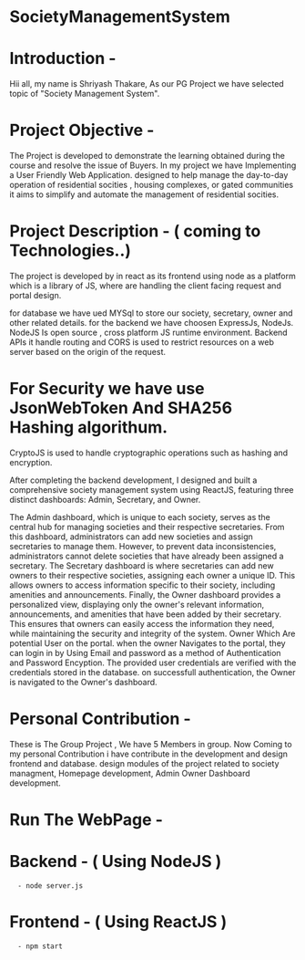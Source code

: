 # SocietyManagementSystem


# Introduction -
Hii all, my name is Shriyash  Thakare, As our PG Project we have selected topic of "Society Management System".


# Project Objective -
The Project is developed to demonstrate the learning obtained during the course and resolve the
issue of Buyers. In my project we have Implementing a User Friendly Web Application. designed to
help manage the day-to-day operation of residential socities , housing complexes, or gated
communities it aims to simplify and automate the management of residential socities.


# Project Description - ( coming to Technologies..)
The project is developed by in react as its frontend using node as a platform which is a library of JS,
where are handling the client facing request and portal design.

for database we have ued MYSql to store our society, secretary, owner and other related details.
for the backend we have choosen ExpressJs, NodeJs. NodeJS Is open source , cross platform JS
runtime environment. Backend APIs it handle routing and CORS is used to restrict resources on a
web server based on the origin of the request. 
# For Security we have use JsonWebToken And SHA256 Hashing algorithum. 
CryptoJS is used to handle cryptographic operations such as hashing
and encryption.

After completing the backend development, I designed and built a comprehensive society
management system using ReactJS, featuring three distinct dashboards: Admin, Secretary, and
Owner.

The Admin dashboard, which is unique to each society, serves as the central hub for managing
societies and their respective secretaries. From this dashboard, administrators can add new societies
and assign secretaries to manage them. However, to prevent data inconsistencies, administrators
cannot delete societies that have already been assigned a secretary.
The Secretary dashboard is where secretaries can add new owners to their respective societies,
assigning each owner a unique ID. This allows owners to access information specific to their
society, including amenities and announcements.
Finally, the Owner dashboard provides a personalized view, displaying only the owner's relevant
information, announcements, and amenities that have been added by their secretary. This ensures
that owners can easily access the information they need, while maintaining the security and
integrity of the system.
Owner Which Are potential User on the portal. when the owner Navigates to the portal, they can
login in by Using Email and password as a method of Authentication and Password Encyption.
The provided user credentials are verified with the credentials stored in the database. on successfull
authentication, the Owner is navigated to the Owner's dashboard.


# Personal Contribution -
These is The Group Project , We have 5 Members in group.
Now Coming to my personal Contribution i have contribute in the development and design frontend
and database. design modules of the project related to society managment, Homepage
development, Admin Owner Dashboard development.


# Run The WebPage - 
   # Backend - ( Using NodeJS )
      - node server.js

   # Frontend -  ( Using ReactJS )
      - npm start
